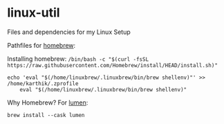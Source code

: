 # linux-util
Files and dependencies for my Linux Setup

Pathfiles for [homebrew](https://brew.sh/): 

Installing homebrew: `/bin/bash -c "$(curl -fsSL https://raw.githubusercontent.com/Homebrew/install/HEAD/install.sh)"`

```
echo 'eval "$(/home/linuxbrew/.linuxbrew/bin/brew shellenv)"' >> /home/karthik/.zprofile
    eval "$(/home/linuxbrew/.linuxbrew/bin/brew shellenv)"
```

Why Homebrew? For [lumen](https://github.com/anishathalye/lumen):

`brew install --cask lumen`
